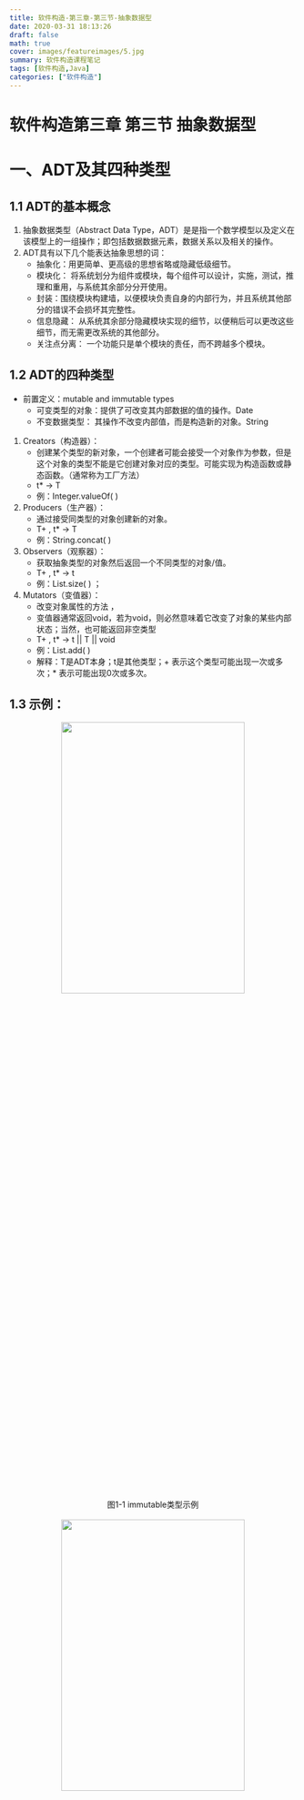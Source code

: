 ```yaml
---
title: 软件构造-第三章-第三节-抽象数据型
date: 2020-03-31 18:13:26
draft: false
math: true
cover: images/featureimages/5.jpg
summary: 软件构造课程笔记
tags: [软件构造,Java]
categories: ["软件构造"]
---
```


软件构造第三章 第三节 抽象数据型
 ================
<!-- toc -->

 <!--more-->

# 一、ADT及其四种类型

## 1.1 ADT的基本概念

1. 抽象数据类型（Abstract Data Type，ADT）是是指一个数学模型以及定义在该模型上的一组操作；即包括数据数据元素，数据关系以及相关的操作。
2. ADT具有以下几个能表达抽象思想的词：
     - 抽象化：用更简单、更高级的思想省略或隐藏低级细节。
     - 模块化： 将系统划分为组件或模块，每个组件可以设计，实施，测试，推理和重用，与系统其余部分分开使用。
     - 封装：围绕模块构建墙，以便模块负责自身的内部行为，并且系统其他部分的错误不会损坏其完整性。
     - 信息隐藏： 从系统其余部分隐藏模块实现的细节，以便稍后可以更改这些细节，而无需更改系统的其他部分。
     - 关注点分离： 一个功能只是单个模块的责任，而不跨越多个模块。


## 1.2 ADT的四种类型
   - 前置定义：mutable and immutable types
     - 可变类型的对象：提供了可改变其内部数据的值的操作。Date
     - 不变数据类型： 其操作不改变内部值，而是构造新的对象。String

1. Creators（构造器）：
     - 创建某个类型的新对象，⼀个创建者可能会接受⼀个对象作为参数，但是这个对象的类型不能是它创建对象对应的类型。可能实现为构造函数或静态函数。（通常称为工厂方法）
     - t* ->  T
     - 例：Integer.valueOf( )
2. Producers（生产器）：
     - 通过接受同类型的对象创建新的对象。
     - T+ , t* -> T
     - 例：String.concat( )
3. Observers（观察器）：
     - 获取抽象类型的对象然后返回一个不同类型的对象/值。
     - T+ , t* -> t
     - 例：List.size( ) ；
4. Mutators（变值器）：
     - 改变对象属性的方法 ，
     - 变值器通常返回void，若为void，则必然意味着它改变了对象的某些内部状态；当然，也可能返回非空类型 
     - T+ , t* -> t || T || void
     - 例：List.add( )
   - 解释：T是ADT本身；t是其他类型；+ 表示这个类型可能出现一次或多次；* 表示可能出现0次或多次。

## 1.3 示例：
<center>
<img src="https://img-blog.csdnimg.cn/2020041023054586.png" width="80%" height="35%">
</center>
<center>
图1-1 immutable类型示例
</center>
<br>
<center>
<img src="https://img-blog.csdnimg.cn/20200410230551671.png" width="80%" height="35%">
</center>
<center>
图1-2 mutable类型示例
</center>
<br>
<center>
<img src="https://img-blog.csdnimg.cn/20200410230600330.png" width="80%" height="35%">
</center>
<center>
图1-3 方法类型
</center>
<br>

# 二、设计与测试ADT

## 2.1 设计ADT
&emsp;&emsp;设计好的ADT，靠“经验法则”，提供一组操作，设计其行为规约 spec
   - 原则 1：设计简洁、一致的操作。
     - 最好有一些简单的操作，它们可以以强大的方式组合，而不是很多复杂的操作。
     - 每个操作应该有明确的目的，并且应该有一致的行为而不是一连串的特殊情况。
   - 原则 2：要足以支持用户对数据所做的所有操作需要，且用操作满足用户需要的难度要低。
     - 提供get()操作以获得list内部数据
     - 提供size()操作获取list的长度
   - 原则 3：要么抽象、要么具体，不要混合 —— 要么针对抽象设计，要么针对具体应用的设计。

## 2.2 测试ADT

1. 测试creators, producers, and mutators：调用observers来观察这些 operations 的结果是否满足spec；
2. 测试observers： 调用creators, producers, and mutators等方法产生或改变对象，来看结果是否正确。

# 三、表示独立性
&emsp;&emsp;表示独立性：client使用ADT时无需考虑其内部如何实现，ADT内部表示的变化不应影响外部spec和客户端。
&emsp;&emsp;除非ADT的操作指明了具体的前置条件/后置条件，否则不能改变ADT的内部表示——spec规定了 client和implementer之间的契约。

# 四、不变量（Invariants）与表示泄露

&emsp;&emsp;一个好的抽象数据类型的最重要的属性是它保持不变量。一旦一个不变类型的对象被创建，它总是代表一个不变的值。当一个ADT能够确保它内部的不变量恒定不变（不受使用者/外部影响），我们就说这个ADT保护/保留自己的不变量。
&emsp;&emsp;在private和public关键字表明哪些字段和方法可访问时，只在类内部还是可以从类外部访问。所述final关键字还保证该变量的索引不会被更改，对于不可变的类型来说，就是确保了变量的值不可变。
&emsp;&emsp;可以通过使用防御性拷贝来修补这种风险：制作可变对象的副本以避免泄漏对代表的引用。
&emsp;&emsp;可变类型通常具有一个专门用来复制的构造函数，它允许创建一个复制现有实例值的新实例。在这种情况下，Date的复制构造函数就接受了一个timestamp值，然后产生一个新的对象。
&emsp;&emsp;复制可变对象的另一种方法是clone()，某些类型但不是全部类型支持该方法。然而clone()在Java中的工作方式存在问题，具体在以后分析。
&emsp;&emsp;通常来说，要特别注意ADT操作中的参数和返回值。如果它们之中有可变类型的对象，确保你的代码没有直接使⽤索引或者直接返回索引。

# 五、抽象函数AF与表示不变量RI

## 5.1 AF与RI

<center>
<img src="https://img-blog.csdnimg.cn/20200411155851943.png
" width="80%" height="35%">
</center>
<center>
图5-1 表示域与抽象域
</center>
<br>

1. 在研究抽象类型的时候，先思考一下两个值域之间的关系：
   - 表示域（rep values）里面包含的是值具体的实现实体。一般情况下ADT的表示比较简单，有些时候需要复杂表示。
   - 抽象域（A）里面包含的则是类型设计时支持使用的值。这些值是由表示域“抽象/想象”出来的，也是使用者关注的。
2. ADT实现者关注表示空间R，用户关注抽象空间A 。
3. R->A的映射特点：
   - 每一个抽象值都是由表示值映射而来 ，即满射：每个抽象值被映射到一些rep值
   - 一些抽象值是被多个表示值映射而来的，即未必单射：一些抽象值被映射到多个rep值
   - 不是所有的表示值都能映射到抽象域中，即未必双射：并非所有的rep值都被映射。
 

4. 抽象函数（AF）：R和A之间映射关系的函数
&emsp;&emsp;AF : R → A
5. 表示不变量（RI）：将rep值映射到布尔值
&emsp;&emsp;RI : R → boolean　　
   - 对于表示值r，当且仅当r被AF映射到了A，RI(r)为真。
   - 表示不变性RI：某个具体的“表示”是否是“合法的”
   - 也可将RI看作：所有表示值的一个子集，包含了所有合法的表示值
   - 也可将RI看作：一个条件，描述了什么是“合法”的表示值
   - 在下图中，绿色表示的就是RI(r)为真的部分，AF只在这个子集上有定义。
   - AF与RI都不会展示给用户。
<center>
<img src="https://img-blog.csdnimg.cn/20200411162334975.png" width="80%" height="35%">
</center>
<center>
图5-2 AF与RI
</center>
<br>

## 5.2 用注释写AF和RI

1. 在抽象类型（私有的）表示声明后写上对于抽象函数和表示不变量的注解，这是一个好的实践要求。我们在上面的例子中也是这么做的。
2. 在描述抽象函数和表示不变量的时候，注意要清晰明确：
   - 对于RI（表示不变量），仅仅宽泛的说什么区域是合法的并不够，你还应该说明是什么使得它合法/不合法。
   - 对于AF（抽象函数）来说，仅仅宽泛的说抽象域表示了什么并不够。抽象函数的作用是规定合法的表示值会如何被解释到抽象域。作为一个函数，我们应该清晰的知道从一个输入到一个输入是怎么对应的。
3. 本门课程还要求你将表示暴露的安全性注释出来。这种注释应该说明表示的每一部分，它们为什么不会发生表示暴露，特别是处理的表示的参数输入和返回部分（这也是表示暴露发生的位置）。
4. 下面是一个Tweet类的例子，它将表示不变量和抽象函数以及表示暴露的安全性注释了出来：

<center>
<img src="https://img-blog.csdnimg.cn/20200411164919764.png" width="80%" height="35%">
</center>
<center>
图5-3 Tweet示例
</center>
<br>
&emsp;&emsp;注意到我们并没有对 timestamp 的表示不变量进行要求（除了之前说过的默认 timestamp!=null）。但是我们依然需要对timestamp 的表示暴露的安全性进行说明，因为整个类型的不变性依赖于所有的成员变量的不变性。